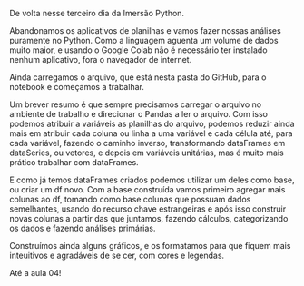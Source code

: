 De volta nesse terceiro dia da Imersão Python.

Abandonamos os aplicativos de planilhas e vamos fazer nossas análises puramente no Python. Como a linguagem aguenta um volume de dados muito maior, e usando o Google Colab não é necessário ter instalado nenhum aplicativo, fora o navegador de internet.

Ainda carregamos o arquivo, que está nesta pasta do GitHub, para o notebook e começamos a trabalhar.

Um brever resumo é que sempre precisamos carregar o arquivo no ambiente de trabalho e direcionar o Pandas a ler o arquivo. Com isso podemos atribuir a variáveis as planilhas do arquivo, podemos reduzir ainda mais em atribuir cada coluna ou linha a uma variável e cada célula até, para cada variável, fazendo o caminho inverso, transformando dataFrames em dataSeries, ou vetores, e depois em variáveis unitárias, mas é muito mais prático trabalhar com dataFrames.

E como já temos dataFrames criados podemos utilizar um deles como base, ou criar um df novo. Com a base construída vamos primeiro agregar mais colunas ao df, tomando como base colunas que possuam dados semelhantes, usando do recurso chave estrangeiras e após isso construir novas colunas a partir das que juntamos, fazendo cálculos, categorizando os dados e fazendo análises primárias.

Construímos ainda alguns gráficos, e os formatamos para que fiquem mais inteuitivos e agradáveis de se cer, com cores e legendas.

Até a aula 04!